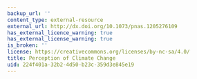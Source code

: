 ```yaml
---
backup_url: ''
content_type: external-resource
external_url: http://dx.doi.org/10.1073/pnas.1205276109
has_external_licence_warning: true
has_external_license_warning: true
is_broken: ''
license: https://creativecommons.org/licenses/by-nc-sa/4.0/
title: Perception of Climate Change
uid: 224f401a-32b2-4d50-b23c-359d3e845e19
---
```

